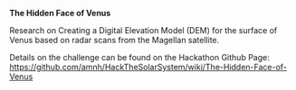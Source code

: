 <b> The Hidden Face of Venus </b>

Research on Creating a Digital Elevation Model (DEM) for the surface of Venus based on radar scans from the Magellan satellite. 

Details on the challenge can be found on the Hackathon Github Page: 
https://github.com/amnh/HackTheSolarSystem/wiki/The-Hidden-Face-of-Venus


